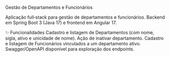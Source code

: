 Gestão de Departamentos e Funcionários

Aplicação full‑stack para gestão de departamentos e funcionários.
Backend em Spring Boot 3 (Java 17) e frontend em Angular 17.

✨ Funcionalidades
Cadastro e listagem de Departamentos (com nome, sigla, ativo e unicidade de nome).
Ação de inativar departamento.
Cadastro e listagem de Funcionários vinculados a um departamento ativo.
Swagger/OpenAPI disponível para exploração dos endpoints.

